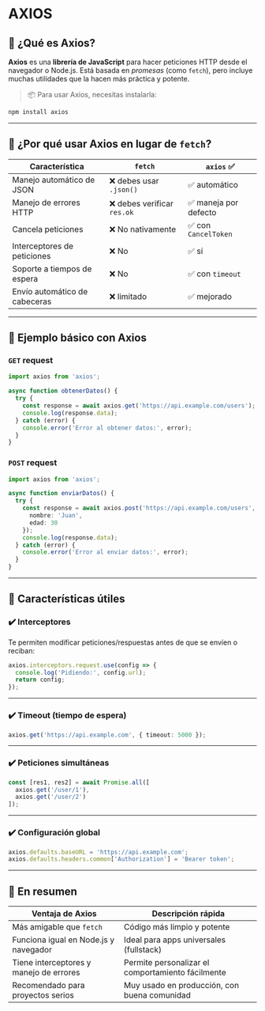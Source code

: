 

# AXIOS

## 🔹 ¿Qué es Axios?

**Axios** es una **librería de JavaScript** para hacer peticiones HTTP desde el navegador o Node.js. Está basada en *promesas* (como `fetch`), pero incluye muchas utilidades que la hacen más práctica y potente.

> 📦 Para usar Axios, necesitas instalarla:

```bash
npm install axios
```

---

## 🔹 ¿Por qué usar Axios en lugar de `fetch`?

| Característica                | `fetch`                    | `axios` ✅            |
| ----------------------------- | -------------------------- | -------------------- |
| Manejo automático de JSON     | ❌ debes usar `.json()`     | ✅ automático         |
| Manejo de errores HTTP        | ❌ debes verificar `res.ok` | ✅ maneja por defecto |
| Cancela peticiones            | ❌ No nativamente           | ✅ con `CancelToken`  |
| Interceptores de peticiones   | ❌ No                       | ✅ sí                 |
| Soporte a tiempos de espera   | ❌ No                       | ✅ con `timeout`      |
| Envío automático de cabeceras | ❌ limitado                 | ✅ mejorado           |

---

## 🔹 Ejemplo básico con Axios

### `GET` request

```ts
import axios from 'axios';

async function obtenerDatos() {
  try {
    const response = await axios.get('https://api.example.com/users');
    console.log(response.data);
  } catch (error) {
    console.error('Error al obtener datos:', error);
  }
}
```

### `POST` request

```ts
import axios from 'axios';

async function enviarDatos() {
  try {
    const response = await axios.post('https://api.example.com/users', {
      nombre: 'Juan',
      edad: 30
    });
    console.log(response.data);
  } catch (error) {
    console.error('Error al enviar datos:', error);
  }
}
```

---

## 🔹 Características útiles

### ✔️ Interceptores

Te permiten modificar peticiones/respuestas antes de que se envíen o reciban:

```ts
axios.interceptors.request.use(config => {
  console.log('Pidiendo:', config.url);
  return config;
});
```

---

### ✔️ Timeout (tiempo de espera)

```ts
axios.get('https://api.example.com', { timeout: 5000 });
```

---

### ✔️ Peticiones simultáneas

```ts
const [res1, res2] = await Promise.all([
  axios.get('/user/1'),
  axios.get('/user/2')
]);
```

---

### ✔️ Configuración global

```ts
axios.defaults.baseURL = 'https://api.example.com';
axios.defaults.headers.common['Authorization'] = 'Bearer token';
```

---

## 🔸 En resumen

| Ventaja de Axios                        | Descripción rápida                                |
| --------------------------------------- | ------------------------------------------------- |
| Más amigable que `fetch`                | Código más limpio y potente                       |
| Funciona igual en Node.js y navegador   | Ideal para apps universales (fullstack)           |
| Tiene interceptores y manejo de errores | Permite personalizar el comportamiento fácilmente |
| Recomendado para proyectos serios       | Muy usado en producción, con buena comunidad      |

